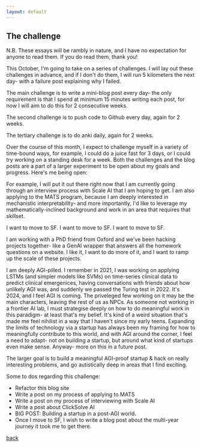 ```yaml
---
layout: default
---
```


## The challenge

N.B. These essays will be rambly in nature, and I have no expectation for anyone to read them. If you do read them, thank you! 

This October, I'm going to take on a series of challenges. I will lay out these challenges in advance, and if I don't do them, I will run 5 kilometers the next day- with a failure post explaining why I failed.  

The main challenge is to write a mini-blog post every day- the only requirement is that I spend at minimum 15 minutes writing each post, for now I will aim to do this for 2 consecutive weeks. 

The second challenge is to push code to Github every day, again for 2 weeks.

The tertiary challenge is to do anki daily, again for 2 weeks. 

Over the course of this month, I expect to challenge myself in a variety of time-bound ways, for example, I could do a juice fast for 3 days, or I could try working on a standing desk for a week. Both the challenges and the blog posts are a part of a larger experiment to be open about my goals and progress. Here's me being open:

For example, I will put it out there right now that I am currently going through an interview process with Scale AI that I am hoping to get. I am also applying to the MATS program, because I am deeply interested in mechanistic interpretability- and more importantly, I'd like to leverage my mathematically-inclined background and work in an area that requires that skillset. 

I want to move to SF. I want to move to SF. I want to move to SF. 

I am working with a PhD friend from Oxford and we've been hacking projects together- like a GenAI wrapper that answers all the homework questions on a website. I like it, I want to do more of it, and I want to ramp up the scale of these projects. 

I am deeply AGI-pilled. I remember in 2021, I was working on applying LSTMs (and simpler models like SVMs) on time-series clinical data to predict clinical emergenices, having conversations with friends about how unlikely AGI was, and suddenly we passed the Turing test in 2022. It's 2024, and I feel AGI is coming. The priveleged few working on it may be the main characters, leaving the rest of us as NPCs. As someone not working in a frontier AI lab, I must strategise deeply on how to do meaningful work in this paradigm- at least that's my belief. It's kind of a weird situation that's made me feel nihilist in a way that I haven't since my early teens. Expanding the limits of technology via a startup has always been my framing for how to meaningfully contribute to this world, and with AGI around the corner, I feel a need to adapt- not on building a startup, but around what kind of startups even make sense. Anyway- more on this in a future post. 

The larger goal is to build a meaningful AGI-proof startup & hack on really interesting problems, and go autistically deep in areas that I find exciting. 

Some to dos regarding this challenge: 
- Refactor this blog site
- Write a post on my process of applying to MATS
- Write a post on my process of interviewing with Scale AI
- Write a post about ClickSolve AI
- BIG POST: Building a startup in a post-AGI world. 
- Once I move to SF, I wish to write a blog post about the multi-year journey it took me to get there. 


[back](./)
